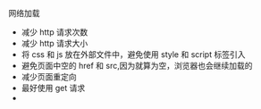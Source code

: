 <!--
 * @Description:pc端性能优化
 * @Author: xiao.zhang
 * @Date: 2020-10-26 15:45:06
 * @LastEditors: xiao.zhang
 * @LastEditTime: 2020-10-26 16:02:53
-->

网络加载

- 减少 http 请求次数
- 减少 http 请求大小
- 将 css 和 js 放在外部文件中，避免使用 style 和 script 标签引入
- 避免页面中空的 href 和 src,因为就算为空，浏览器也会继续加载的
- 减少页面重定向
- 最好使用 get 请求
-
